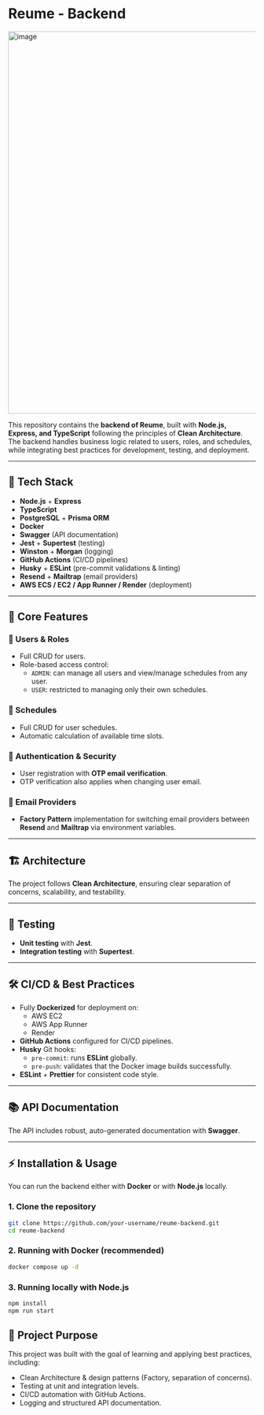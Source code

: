 # Reume - Backend

<img width="727" height="777" alt="image" src="https://github.com/user-attachments/assets/0a3000dc-cdc8-46b8-bee6-05c5275bd850" />

This repository contains the **backend of Reume**, built with **Node.js, Express, and TypeScript** following the principles of **Clean Architecture**.  
The backend handles business logic related to users, roles, and schedules, while integrating best practices for development, testing, and deployment.

---

## 🚀 Tech Stack

- **Node.js** + **Express**
- **TypeScript**
- **PostgreSQL** + **Prisma ORM**
- **Docker**
- **Swagger** (API documentation)
- **Jest** + **Supertest** (testing)
- **Winston** + **Morgan** (logging)
- **GitHub Actions** (CI/CD pipelines)
- **Husky** + **ESLint** (pre-commit validations & linting)
- **Resend** + **Mailtrap** (email providers)
- **AWS ECS / EC2 / App Runner / Render** (deployment)

---

## 📌 Core Features

### 👥 Users & Roles
- Full CRUD for users.  
- Role-based access control:  
  - `ADMIN`: can manage all users and view/manage schedules from any user.  
  - `USER`: restricted to managing only their own schedules.  

### 📅 Schedules
- Full CRUD for user schedules.  
- Automatic calculation of available time slots.  

### 🔐 Authentication & Security
- User registration with **OTP email verification**.  
- OTP verification also applies when changing user email.  

### 📧 Email Providers
- **Factory Pattern** implementation for switching email providers between **Resend** and **Mailtrap** via environment variables.  

---

## 🏗️ Architecture

The project follows **Clean Architecture**, ensuring clear separation of concerns, scalability, and testability.

---

## 🧪 Testing

- **Unit testing** with **Jest**.  
- **Integration testing** with **Supertest**.  

---

## 🛠️ CI/CD & Best Practices

- Fully **Dockerized** for deployment on:
  - AWS EC2
  - AWS App Runner
  - Render
- **GitHub Actions** configured for CI/CD pipelines.  
- **Husky** Git hooks:
  - `pre-commit`: runs **ESLint** globally.  
  - `pre-push`: validates that the Docker image builds successfully.  
- **ESLint** + **Prettier** for consistent code style.  

---

## 📚 API Documentation

The API includes robust, auto-generated documentation with **Swagger**.  

---

## ⚡ Installation & Usage

You can run the backend either with **Docker** or with **Node.js** locally.

### 1. Clone the repository
```bash
git clone https://github.com/your-username/reume-backend.git
cd reume-backend
```

### 2. Running with Docker (recommended)
```bash
docker compose up -d
```

### 3. Running locally with Node.js
```bash
npm install
npm run start
```

## 🎯 Project Purpose
This project was built with the goal of learning and applying best practices, including:
- Clean Architecture & design patterns (Factory, separation of concerns).
- Testing at unit and integration levels.
- CI/CD automation with GitHub Actions.
- Logging and structured API documentation.
